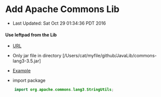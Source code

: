 # Add Apache Commons Lib 
- Last Updated: Sat Oct 29 01:34:36 PDT 2016

#### Use leftpad from the Lib 
- [URL](http://www-eu.apache.org/dist//commons/lang/source/commons-lang3-3.5-src.zip)

- Only jar file in directory [/Users/cat/myfile/github/JavaLib/commons-lang3-3.5.jar]

- [Example](https://github.com/bsdshell/java/blob/master/PaddingExample.java)

- import package
```java
    import org.apache.commons.lang3.StringUtils;
```
